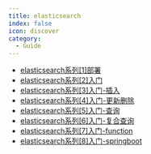 ```yaml
---
title: elasticsearch 
index: false
icon: discover
category:
  - Guide
---
```


- [elasticsearch系列\[1\]部署](elasticsearch系列[1]部署.md)
- [elasticsearch系列\[2\]入门](elasticsearch系列[2]入门.md)
- [elasticsearch系列\[3\]入门-插入](elasticsearch系列[3]入门-插入.md)
- [elasticsearch系列\[4\]入门-更新删除](elasticsearch系列[4]入门-更新删除.md)
- [elasticsearch系列\[5\]入门-查询](elasticsearch系列[5]入门-查询.md)
- [elasticsearch系列\[6\]入门-复合查询](elasticsearch系列[6]入门-复合查询.md)
- [elasticsearch系列\[7\]入门-function](elasticsearch系列[7]入门-function.md)
- [elasticsearch系列\[8\]入门-springboot](elasticsearch系列[8]入门-springboot.md)

